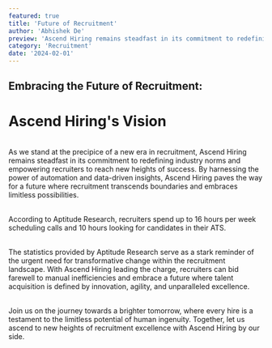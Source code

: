 ```yaml
---
featured: true
title: 'Future of Recruitment'
author: 'Abhishek De'
preview: 'Ascend Hiring remains steadfast in its commitment to redefining industry norms and empowering recruiters to reach new heights'
category: 'Recruitment'
date: '2024-02-01'
---
```


## Embracing the Future of Recruitment:

# Ascend Hiring's Vision

\
As we stand at the precipice of a new era in recruitment, Ascend Hiring remains steadfast in its commitment to redefining industry norms and empowering recruiters to reach new heights of success. By harnessing the power of automation and data-driven insights, Ascend Hiring paves the way for a future where recruitment transcends boundaries and embraces limitless possibilities.

\
According to Aptitude Research, recruiters spend up to 16 hours per week scheduling calls and 10 hours looking for candidates in their ATS.

\
The statistics provided by Aptitude Research serve as a stark reminder of the urgent need for transformative change within the recruitment landscape. With Ascend Hiring leading the charge, recruiters can bid farewell to manual inefficiencies and embrace a future where talent acquisition is defined by innovation, agility, and unparalleled excellence.

\
Join us on the journey towards a brighter tomorrow, where every hire is a testament to the limitless potential of human ingenuity. Together, let us ascend to new heights of recruitment excellence with Ascend Hiring by our side.
